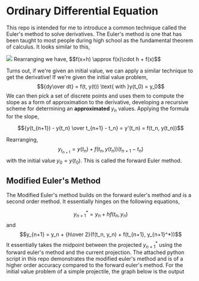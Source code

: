 # Ordinary Differential Equation
This repo is intended for me to introduce a common technique called the Euler's method to solve derivatives. The Euler's method is one that has been taught to most people during high school as the fundamental theorem of calculus. It looks similar to this, 

<img src="https://latex.codecogs.com/svg.image?f(x&plus;h)&space;-&space;f(x)&space;\approx&space;f(x)&space;\cdot&space;h">
Rearranging we have, 
$$f(x+h) \approx f(x)\cdot h + f(x)$$

Turns out, if we're given an initial value, we can apply a similar technique to get the derivative! 
If we're given the initial value problem, 
$${dy\over dt} = f(t, y(t)) \text{ with }y(t_0) = y_0$$
We can then pick a set of discrete points and uses them to compute the slope as a form of approximation to the derivative, developing a recursive scheme for determining an **approximated**
$y_n$ values. Applying the formula for the slope, 

$${y(t_{n+1}) - y(t_n) \over t_{n+1} - t_n} = y'(t_n) = f(t_n, y(t_n))$$

Rearranging,
$$y_{t_{n+1}} = y(t_n) + f(t_n, y(t_n))(t_{n+1} - t_n)$$
with the initial value $y_0 = y(t_0)$. This is called the forward Euler method.

## Modified Euler's Method 
The Modified Euler's method builds on the forward euler's method and is a second order method. 
It essentially hinges on the following equations, 

$$y_{n+1}^* = y_n + hf(t_n, y_n)$$
and 
$$y_{n+1} = y_n + {h\over 2}(f(t_n, y_n) + f(t_{n+1}, y_{n+1}^*))$$
It essentially takes the midpoint between the projected $y_{n+1}^*$ using the forward euler's method
and the current projection. The attached python script in this repo demonstrates the modified euler's method and is of a higher order accuracy compared to the forward euler's method. For the initial value problem of a simple projectile, the graph below is the output
